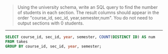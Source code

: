 > Using the university schema, write an SQL query to find the number of students
> in each section. The result columns should appear in the order "course_id, sec_id, 
> year,semester,num". You do not need to output sections with 0 students. 

--------------------------------

```sql
SELECT course_id, sec_id, year, semester, COUNT(DISTINCT ID) AS num
FROM takes
GROUP BY course_id, sec_id, year, semester;
```